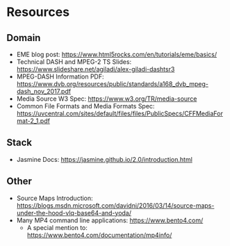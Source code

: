 # Resources

## Domain

- EME blog post: https://www.html5rocks.com/en/tutorials/eme/basics/
- Technical DASH and MPEG-2 TS Slides: https://www.slideshare.net/agiladi/alex-giladi-dashtsr3
- MPEG-DASH Information PDF: https://www.dvb.org/resources/public/standards/a168_dvb_mpeg-dash_nov_2017.pdf
- Media Source W3 Spec: https://www.w3.org/TR/media-source
- Common File Formats and Media Formats Spec: https://uvcentral.com/sites/default/files/files/PublicSpecs/CFFMediaFormat-2_1.pdf

## Stack

- Jasmine Docs: https://jasmine.github.io/2.0/introduction.html

## Other

- Source Maps Introduction: https://blogs.msdn.microsoft.com/davidni/2016/03/14/source-maps-under-the-hood-vlq-base64-and-yoda/
- Many MP4 command line applications: https://www.bento4.com/
  - A special mention to: https://www.bento4.com/documentation/mp4info/
